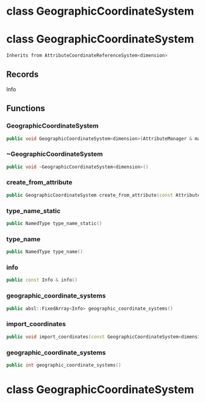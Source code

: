 # class GeographicCoordinateSystem

# class GeographicCoordinateSystem


```cpp
Inherits from AttributeCoordinateReferenceSystem<dimension>
```



## Records

Info



## Functions

### GeographicCoordinateSystem

```cpp
public void GeographicCoordinateSystem<dimension>(AttributeManager & manager, Info info)
```


### ~GeographicCoordinateSystem

```cpp
public void ~GeographicCoordinateSystem<dimension>()
```


### create_from_attribute

```cpp
public GeographicCoordinateSystem create_from_attribute(const AttributeCoordinateReferenceSystem<dimension> & crs, AttributeManager & manager, Info info)
```

### type_name_static

```cpp
public NamedType type_name_static()
```


### type_name

```cpp
public NamedType type_name()
```


### info

```cpp
public const Info & info()
```


### geographic_coordinate_systems

```cpp
public absl::FixedArray<Info> geographic_coordinate_systems()
```

### import_coordinates

```cpp
public void import_coordinates(const GeographicCoordinateSystem<dimension> & crs)
```


### geographic_coordinate_systems

```cpp
public int geographic_coordinate_systems()
```




# class GeographicCoordinateSystem

